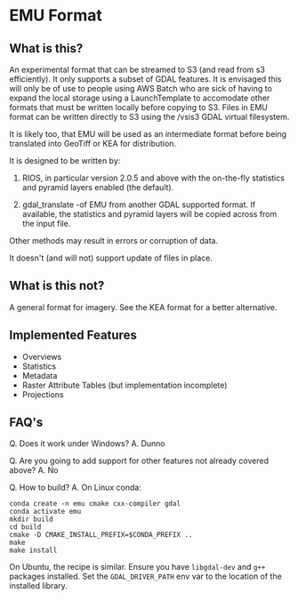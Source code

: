 # EMU Format

## What is this?

An experimental format that can be streamed to S3 (and read from s3 efficiently). 
It only supports a subset of GDAL features. It is envisaged this will only be of use
to people using AWS Batch who are sick of having to expand the local storage
using a LaunchTemplate to accomodate other formats that must be written 
locally before copying to S3. Files in EMU format can be written directly to S3
using the /vsis3 GDAL virtual filesystem.

It is likely too, that EMU will be used as an intermediate format before 
being translated into GeoTiff or KEA for distribution. 


It is designed to be written by:

1. RIOS, in particular version 2.0.5 and above
with the on-the-fly statistics and pyramid layers enabled (the default). 

2. gdal_translate -of EMU from another GDAL supported format. If available,
the statistics and pyramid layers will be copied across from the input file.

Other methods may result in errors or corruption of data. 

It doesn't (and will not) support update of files in place. 

## What is this not?

A general format for imagery. See the KEA format for a better alternative.

## Implemented Features

- Overviews
- Statistics
- Metadata
- Raster Attribute Tables (but implementation incomplete)
- Projections

## FAQ's

Q. Does it work under Windows?
A. Dunno

Q. Are you going to add support for other features not already covered above?
A. No

Q. How to build?
A. On Linux conda:
```
conda create -n emu cmake cxx-compiler gdal
conda activate emu
mkdir build
cd build
cmake -D CMAKE_INSTALL_PREFIX=$CONDA_PREFIX ..
make
make install
```
On Ubuntu, the recipe is similar. Ensure you have `libgdal-dev` and `g++` packages installed.
Set the `GDAL_DRIVER_PATH` env var to the location of the installed library.
